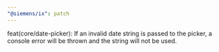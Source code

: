 ```yaml
---
"@siemens/ix": patch
---
```


feat(core/date-picker): If an invalid date string is passed to the picker, a console error will be thrown and the string will not be used.
